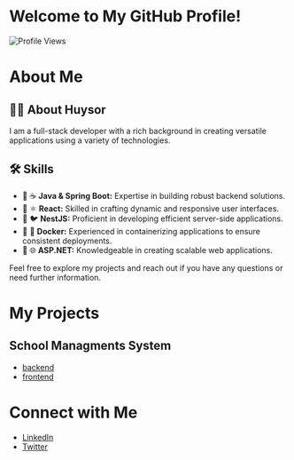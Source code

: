 # Welcome to My GitHub Profile!

![Profile Views](https://komarev.com/ghpvc/?username=khuysor)


# About Me

## 👨‍💻 About Huysor
I am a full-stack developer with a rich background in creating versatile applications using a variety of technologies.

## 🛠️ Skills
- 🥇 ☕ **Java & Spring Boot:** Expertise in building robust backend solutions.
- 🥇 ⚛️ **React:** Skilled in crafting dynamic and responsive user interfaces.
- 🥇 🐦 **NestJS:** Proficient in developing efficient server-side applications.
- 🥇 🐳 **Docker:** Experienced in containerizing applications to ensure consistent deployments.
- 🥇 🌐 **ASP.NET:** Knowledgeable in creating scalable web applications.


Feel free to explore my projects and reach out if you have any questions or need further information.




# My Projects
## School Managments System
- [backend](https://github.com/khuysor/project-school)
- [frontend](https://github.com/khuysor/project-school-ui)

# Connect with Me
- [LinkedIn](https://www.linkedin.com/in/huysor-kheang-203118284?utm_source=share&utm_campaign=share_via&utm_content=profile&utm_medium=android_app)
- [Twitter](https://twitter.com/your-profile)
